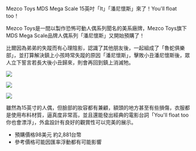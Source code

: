 Mezco Toys MDS Mega Scale 15英吋「It」「潘尼懷斯」來了！You'll float too！ 

Mezco Toys是一間以製作恐怖可動人偶系列聞名的美系廠牌，Mezco Toys旗下MDS Mega Scale品牌人偶系列「潘尼懷斯」又開始預購了！

比爾因為弟弟的失蹤而有心理陰影，認識了其他朋友後，一起組成了「魯蛇俱樂部」，並打算解決鎮上小孩時常失蹤的原因「潘尼懷斯」，擊敗小丑潘尼懷斯後，眾人立下誓言若長大後小丑歸來，則會再回到鎮上消滅牠。

![](https://i.imgur.com/TLUopl8.jpg)

![](https://i.imgur.com/KLNsien.jpg)

![](https://i.imgur.com/kPJiLSZ.jpg)

雖然為15英寸的人偶，但臉部的妝容都有兼顧，額頭的地方甚至有些損傷，衣服都是使用布料材質，逼真度非常高，並且還能發出經典的電影台詞「You'll float too你也會漂浮」，外盒設計有良好的觀賞性可以完美的展示。

- 預購價格98美元 約2,881台幣
- 參考價格可能因匯率浮動都有可能影響
